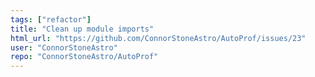 ```yaml
---
tags: ["refactor"]
title: "Clean up module imports"
html_url: "https://github.com/ConnorStoneAstro/AutoProf/issues/23"
user: "ConnorStoneAstro"
repo: "ConnorStoneAstro/AutoProf"
---
```



